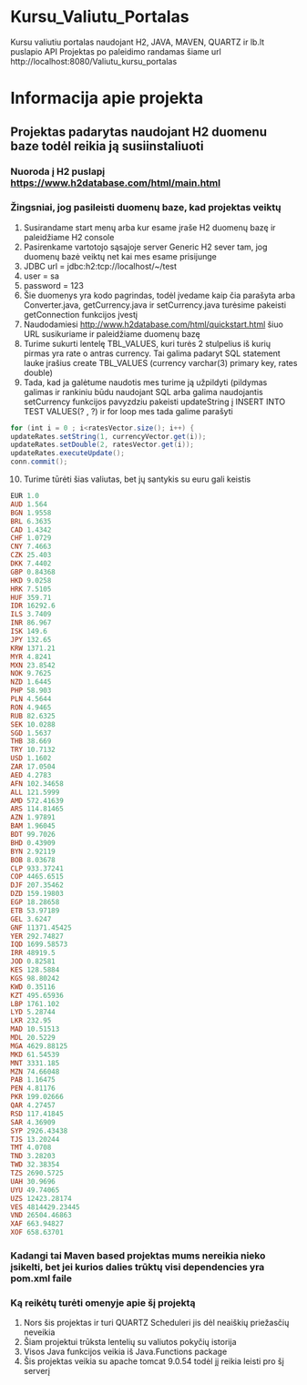 # Kursu_Valiutu_Portalas
Kursu valiutiu portalas naudojant H2, JAVA, MAVEN, QUARTZ ir lb.lt puslapio API
Projektas po paleidimo randamas šiame url http://localhost:8080/Valiutu_kursu_portalas

# Informacija apie projekta

## Projektas padarytas naudojant H2 duomenu baze todėl reikia ją susiinstaliuoti
### Nuoroda į H2 puslapį https://www.h2database.com/html/main.html
### Žingsniai, jog pasileisti duomenų baze, kad projektas veiktų

  1. Susirandame start menų arba kur esame įraše H2 duomenų bazę ir paleidžiame H2 console
  2. Pasirenkame vartotojo sąsajoje server Generic H2 sever tam, jog duomenų bazė veiktų net kai mes esame prisijunge
  3. JDBC url = jdbc:h2:tcp://localhost/~/test
  4. user = sa
  5. password = 123
  6. Šie duomenys yra kodo pagrindas, todėl įvedame kaip čia parašyta arba Converter.java, getCurrency.java ir setCurrency.java turėsime pakeisti getConnection funkcijos įvestį
  7. Naudodamiesi http://www.h2database.com/html/quickstart.html šiuo URL susikuriame ir paleidžiame duomenų bazę
  8. Turime sukurti lentelę TBL_VALUES, kuri turės 2 stulpelius iš kurių pirmas yra rate o antras currency. Tai galima padaryt SQL statement lauke įrašius create TBL_VALUES (currency varchar(3) primary key, rates double)
  9. Tada, kad ja galėtume naudotis mes turime ją užpildyti (pildymas galimas ir rankiniu būdu naudojant SQL arba galima naudojantis setCurrency funkcijos pavyzdziu pakeisti updateString į INSERT INTO TEST VALUES(? , ?) ir for loop mes tada galime parašyti
 ``` powershell
for (int i = 0 ; i<ratesVector.size(); i++) {
updateRates.setString(1, currencyVector.get(i));
updateRates.setDouble(2, ratesVector.get(i)); 
updateRates.executeUpdate();
conn.commit();
 ```
  10. Turime tūrėti šias valiutas, bet jų santykis su euru gali keistis
  ``` powershell
  EUR 1.0
AUD 1.564
BGN 1.9558
BRL 6.3635
CAD 1.4342
CHF 1.0729
CNY 7.4663
CZK 25.403
DKK 7.4402
GBP 0.84368
HKD 9.0258
HRK 7.5105
HUF 359.71
IDR 16292.6
ILS 3.7409
INR 86.967
ISK 149.6
JPY 132.65
KRW 1371.21
MYR 4.8241
MXN 23.8542
NOK 9.7625
NZD 1.6445
PHP 58.903
PLN 4.5644
RON 4.9465
RUB 82.6325
SEK 10.0288
SGD 1.5637
THB 38.669
TRY 10.7132
USD 1.1602
ZAR 17.0504
AED 4.2783
AFN 102.34658
ALL 121.5999
AMD 572.41639
ARS 114.81465
AZN 1.97891
BAM 1.96045
BDT 99.7026
BHD 0.43909
BYN 2.92119
BOB 8.03678
CLP 933.37241
COP 4465.6515
DJF 207.35462
DZD 159.19803
EGP 18.28658
ETB 53.97189
GEL 3.6247
GNF 11371.45425
YER 292.74827
IQD 1699.58573
IRR 48919.5
JOD 0.82581
KES 128.5884
KGS 98.80242
KWD 0.35116
KZT 495.65936
LBP 1761.102
LYD 5.28744
LKR 232.95
MAD 10.51513
MDL 20.5229
MGA 4629.88125
MKD 61.54539
MNT 3331.185
MZN 74.66048
PAB 1.16475
PEN 4.81176
PKR 199.02666
QAR 4.27457
RSD 117.41845
SAR 4.36909
SYP 2926.43438
TJS 13.20244
TMT 4.0708
TND 3.28203
TWD 32.38354
TZS 2690.5725
UAH 30.9696
UYU 49.74065
UZS 12423.28174
VES 4814429.23445
VND 26504.46863
XAF 663.94827
XOF 658.63701
```

### Kadangi tai Maven based projektas mums nereikia nieko įsikelti, bet jei kurios dalies trūktų visi dependencies yra pom.xml faile


### Ką reikėtų turėti omenyje apie šį projektą

  1. Nors šis projektas ir turi QUARTZ Scheduleri jis dėl neaiškių priežasčių neveikia
  2. Šiam projektui trūksta lentelių su valiutos pokyčių istorija
  3. Visos Java funkcijos veikia iš Java.Functions package
  4. Šis projektas veikia su apache tomcat 9.0.54 todėl jį reikia leisti pro šį serverį
